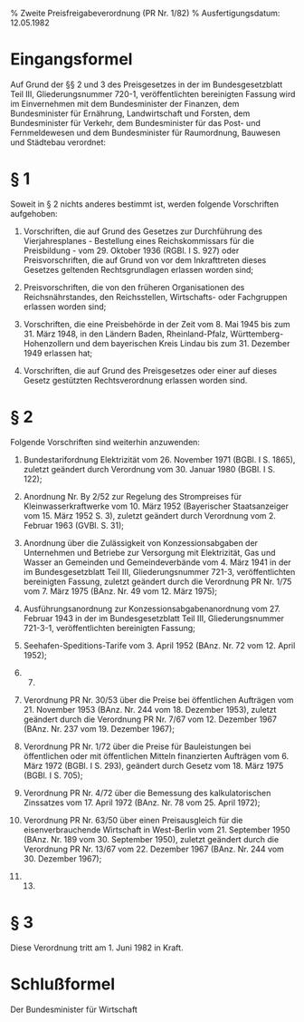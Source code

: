 % Zweite Preisfreigabeverordnung (PR Nr. 1/82)
% Ausfertigungsdatum: 12.05.1982
 
# Eingangsformel

Auf Grund der §§ 2 und 3 des Preisgesetzes in der im Bundesgesetzblatt Teil III, Gliederungsnummer 720-1, veröffentlichten bereinigten Fassung wird im Einvernehmen mit dem Bundesminister der Finanzen, dem Bundesminister für Ernährung, Landwirtschaft und Forsten, dem Bundesminister für Verkehr, dem Bundesminister für das Post- und Fernmeldewesen und dem Bundesminister für Raumordnung, Bauwesen und Städtebau verordnet:

# § 1

Soweit in § 2 nichts anderes bestimmt ist, werden folgende Vorschriften aufgehoben:

1. Vorschriften, die auf Grund des Gesetzes zur Durchführung des Vierjahresplanes - Bestellung eines Reichskommissars für die Preisbildung - vom 29. Oktober 1936 (RGBl. I S. 927) oder Preisvorschriften, die auf Grund von vor dem Inkrafttreten dieses Gesetzes geltenden Rechtsgrundlagen erlassen worden sind;

2. Preisvorschriften, die von den früheren Organisationen des Reichsnährstandes, den Reichsstellen, Wirtschafts- oder Fachgruppen erlassen worden sind;

3. Vorschriften, die eine Preisbehörde in der Zeit vom 8. Mai 1945 bis zum 31. März 1948, in den Ländern Baden, Rheinland-Pfalz, Württemberg-Hohenzollern und dem bayerischen Kreis Lindau bis zum 31. Dezember 1949 erlassen hat;

4. Vorschriften, die auf Grund des Preisgesetzes oder einer auf dieses Gesetz gestützten Rechtsverordnung erlassen worden sind.

# § 2

Folgende Vorschriften sind weiterhin anzuwenden:

1. Bundestarifordnung Elektrizität vom 26. November 1971 (BGBl. I S. 1865), zuletzt geändert durch Verordnung vom 30. Januar 1980 (BGBl. I S. 122);

2. Anordnung Nr. By 2/52 zur Regelung des Strompreises für Kleinwasserkraftwerke vom 10. März 1952 (Bayerischer Staatsanzeiger vom 15. März 1952 S. 3), zuletzt geändert durch Verordnung vom 2. Februar 1963 (GVBl. S. 31);

3. Anordnung über die Zulässigkeit von Konzessionsabgaben der Unternehmen und Betriebe zur Versorgung mit Elektrizität, Gas und Wasser an Gemeinden und Gemeindeverbände vom 4. März 1941 in der im Bundesgesetzblatt Teil III, Gliederungsnummer 721-3, veröffentlichten bereinigten Fassung, zuletzt geändert durch die Verordnung PR Nr. 1/75 vom 7. März 1975 (BAnz. Nr. 49 vom 12. März 1975);

4. Ausführungsanordnung zur Konzessionsabgabenanordnung vom 27. Februar 1943 in der im Bundesgesetzblatt Teil III, Gliederungsnummer 721-3-1, veröffentlichten bereinigten Fassung;

5. Seehafen-Speditions-Tarife vom 3. April 1952 (BAnz. Nr. 72 vom 12. April 1952);

6. 7.

8. Verordnung PR Nr. 30/53 über die Preise bei öffentlichen Aufträgen vom 21. November 1953 (BAnz. Nr. 244 vom 18. Dezember 1953), zuletzt geändert durch die Verordnung PR Nr. 7/67 vom 12. Dezember 1967 (BAnz. Nr. 237 vom 19. Dezember 1967);

9. Verordnung PR Nr. 1/72 über die Preise für Bauleistungen bei öffentlichen oder mit öffentlichen Mitteln finanzierten Aufträgen vom 6. März 1972 (BGBl. I S. 293), geändert durch Gesetz vom 18. März 1975 (BGBl. I S. 705);

10. Verordnung PR Nr. 4/72 über die Bemessung des kalkulatorischen Zinssatzes vom 17. April 1972 (BAnz. Nr. 78 vom 25. April 1972);

11. Verordnung PR Nr. 63/50 über einen Preisausgleich für die eisenverbrauchende Wirtschaft in West-Berlin vom 21. September 1950 (BAnz. Nr. 189 vom 30. September 1950), zuletzt geändert durch die Verordnung PR Nr. 13/67 vom 22. Dezember 1967 (BAnz. Nr. 244 vom 30. Dezember 1967);

12. 13.

# § 3

Diese Verordnung tritt am 1. Juni 1982 in Kraft.

# Schlußformel

Der Bundesminister für Wirtschaft
